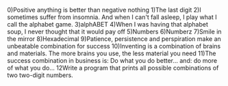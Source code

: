 0)Positive anything is better than negative nothing
1)The last digit
2)I sometimes suffer from insomnia. And when I can't fall asleep, I play what I call the alphabet game.
3)alphABET
4)When I was having that alphabet soup, I never thought that it would pay off
5)Numbers
6)Numberz
7)Smile in the mirror
8)Hexadecimal
9)Patience, persistence and perspiration make an unbeatable combination for success
10)Inventing is a combination of brains and materials. The more brains you use, the less material you need
11)The success combination in business is: Do what you do better... and: do more of what you do...
12Write a program that prints all possible combinations of two two-digit numbers.
